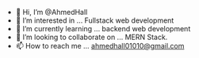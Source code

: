 - 👋 Hi, I’m @AhmedHall
- 👀 I’m interested in ... Fullstack web development
- 🌱 I’m currently learning ... backend web development
- 💞️ I’m looking to collaborate on ... MERN Stack.
- 📫 How to reach me ... ahmedhall01010@gmail.com

<!---
AhmedHll/AhmedHll is a ✨ special ✨ repository because its `README.md` (this file) appears on your GitHub profile.
You can click the Preview link to take a look at your changes.
--->
